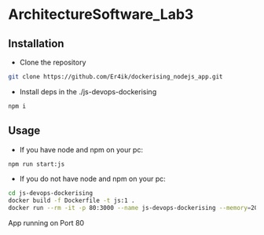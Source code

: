 # ArchitectureSoftware_Lab3

## Installation

- Clone the repository

```bash
git clone https://github.com/Er4ik/dockerising_nodejs_app.git
```

- Install deps in the ./js-devops-dockerising

```bash
npm i
```

## Usage

- If you have node and npm on your pc:

```bash
npm run start:js
```

- If you do not have node and npm on your pc:

```bash
cd js-devops-dockerising
docker build -f Dockerfile -t js:1 .
docker run --rm -it -p 80:3000 --name js-devops-dockerising --memory=200M --cpus=1.5 js:1
```

App running on Port 80

